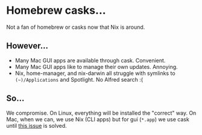 # Homebrew casks...

Not a fan of homebrew or casks now that Nix is around.

## However... 

- Many Mac GUI apps are available through cask. Convenient.
- Many Mac GUI apps like to manage their own updates. Annoying.
- Nix, home-manager, and nix-darwin all struggle with symlinks to `(~)/Applications` and Spotlight. No Alfred search :(

## So...

We compromise.
On Linux, everything will be installed the "correct" way.
On Mac, when we can, we use Nix (CLI apps) but for gui (`*.app`) we use cask until [this issue](https://github.com/LnL7/nix-darwin/issues/214) is solved.